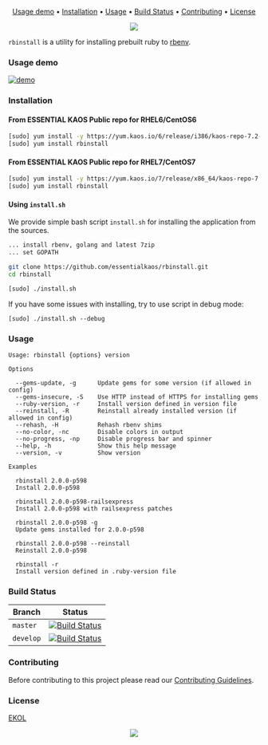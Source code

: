 <p align="center">
<a href="#usage-demo">Usage demo</a> • <a href="#installation">Installation</a> • <a href="#usage">Usage</a> • <a href="#build-status">Build Status</a> • <a href="#contributing">Contributing</a> • <a href="#license">License</a>
</p>

<p align="center"><img src="https://gh.kaos.io/rbinstall.svg"/></p>

`rbinstall` is a utility for installing prebuilt ruby to [rbenv](https://github.com/rbenv/rbenv).

### Usage demo

[![demo](https://gh.kaos.io/rbinstall-0100.gif)](#usage-demo)

### Installation

#### From ESSENTIAL KAOS Public repo for RHEL6/CentOS6

```bash
[sudo] yum install -y https://yum.kaos.io/6/release/i386/kaos-repo-7.2-0.el6.noarch.rpm
[sudo] yum install rbinstall
```

#### From ESSENTIAL KAOS Public repo for RHEL7/CentOS7

```bash
[sudo] yum install -y https://yum.kaos.io/7/release/x86_64/kaos-repo-7.2-0.el7.noarch.rpm
[sudo] yum install rbinstall
```

#### Using `install.sh`
We provide simple bash script `install.sh` for installing the application from the sources.

```bash
... install rbenv, golang and latest 7zip
... set GOPATH

git clone https://github.com/essentialkaos/rbinstall.git
cd rbinstall

[sudo] ./install.sh
```

If you have some issues with installing, try to use script in debug mode:

```
[sudo] ./install.sh --debug
```

### Usage
```
Usage: rbinstall {options} version

Options

  --gems-update, -g      Update gems for some version (if allowed in config)
  --gems-insecure, -S    Use HTTP instead of HTTPS for installing gems
  --ruby-version, -r     Install version defined in version file
  --reinstall, -R        Reinstall already installed version (if allowed in config)
  --rehash, -H           Rehash rbenv shims
  --no-color, -nc        Disable colors in output
  --no-progress, -np     Disable progress bar and spinner
  --help, -h             Show this help message
  --version, -v          Show version

Examples

  rbinstall 2.0.0-p598
  Install 2.0.0-p598

  rbinstall 2.0.0-p598-railsexpress
  Install 2.0.0-p598 with railsexpress patches

  rbinstall 2.0.0-p598 -g
  Update gems installed for 2.0.0-p598

  rbinstall 2.0.0-p598 --reinstall
  Reinstall 2.0.0-p598

  rbinstall -r
  Install version defined in .ruby-version file

```

### Build Status

| Branch | Status |
|--------|--------|
| `master` | [![Build Status](https://travis-ci.org/essentialkaos/rbinstall.svg?branch=master)](https://travis-ci.org/essentialkaos/rbinstall) |
| `develop` | [![Build Status](https://travis-ci.org/essentialkaos/rbinstall.svg?branch=develop)](https://travis-ci.org/essentialkaos/rbinstall) |

### Contributing

Before contributing to this project please read our [Contributing Guidelines](https://github.com/essentialkaos/contributing-guidelines#contributing-guidelines).

### License

[EKOL](https://essentialkaos.com/ekol)

<p align="center"><a href="https://essentialkaos.com"><img src="https://gh.kaos.io/ekgh.svg"/></a></p>
